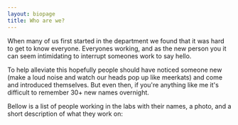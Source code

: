 ```yaml
---
layout: biopage
title: Who are we?
---
```


When many of us first started in the department we found that it was hard to get to know everyone. Everyones working, and as the new person you it can seem intimidating to interrupt someones work to say hello.

To help alleviate this hopefully people should have noticed someone new (make a loud noise and watch our heads pop up like meerkats) and come and introduced themselves. But even then, if you're anything like me it's difficult to remember 30+ new names overnight. 

Bellow is a list of people working in the labs with their names, a photo, and a short description of what they work on:
 